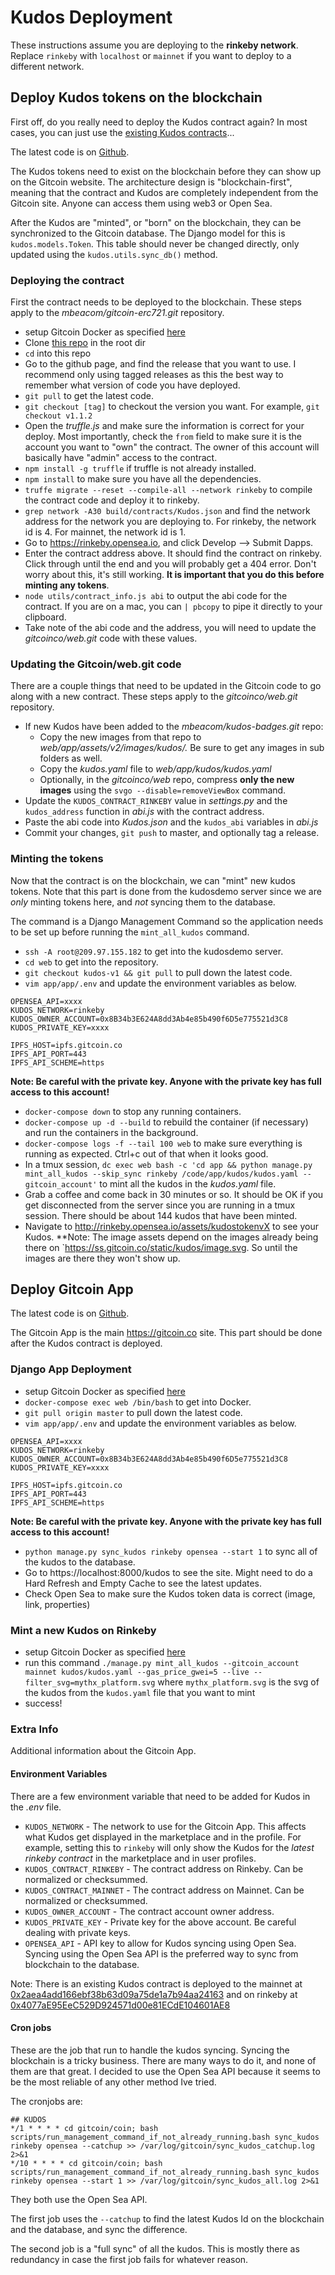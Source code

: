 # Kudos Deployment
These instructions assume you are deploying to the **rinkeby network**.  Replace `rinkeby` with `localhost` or `mainnet` if you want to deploy to a different network.


## Deploy Kudos tokens on the blockchain

First off, do you really need to deploy the Kudos contract again?  In most cases, you can just use the [existing Kudos contracts](https://github.com/gitcoinco/Kudos721Contract/blob/master/DEPLOY.md#django-app-deployment)...

The latest code is on [Github](https://github.com/mbeacom/gitcoin-erc721/tree/master).

The Kudos tokens need to exist on the blockchain before they can show up on the Gitcoin website.  The architecture design is "blockchain-first", meaning that the contract and Kudos are completely independent from the Gitcoin site.  Anyone can access them using web3 or Open Sea.

After the Kudos are "minted", or "born" on the blockchain, they can be synchronized to the Gitcoin database.  The Django model for this is `kudos.models.Token`.  This table should never be changed directly, only updated using the `kudos.utils.sync_db()` method.

### Deploying the contract
First the contract needs to be deployed to the blockchain.  These steps apply to the *mbeacom/gitcoin-erc721.git* repository.

- setup Gitcoin Docker as specified [here](https://github.com/gitcoinco/web/blob/master/docs/RUNNING_LOCALLY_DOCKER.md)
- Clone [this repo](https://github.com/gitcoinco/Kudos721Contract) in the root dir
- `cd` into this repo
- Go to the github page, and find the release that you want to use.  I recommend only using tagged releases as this the best way to remember what version of code you have deployed.  
- `git pull` to get the latest code.
- `git checkout [tag]` to checkout the version you want.  For example, `git checkout v1.1.2`
- Open the *truffle.js* and make sure the information is correct for your deploy.  Most importantly, check the `from` field to make sure it is the account you want to "own" the contract.  The owner of this account will basically have "admin" access to the contract.
- `npm install -g truffle` if truffle is not already installed.
- `npm install` to make sure you have all the dependencies.
- `truffe migrate --reset --compile-all --network rinkeby` to compile the contract code and deploy it to rinkeby.
- `grep network -A30 build/contracts/Kudos.json` and find the network address for the network you are deploying to.  For rinkeby, the network id is 4.  For mainnet, the network id is 1.
- Go to https://rinkeby.opensea.io, and click Develop --> Submit Dapps.
- Enter the contract address above.  It should find the contract on rinkeby.  Click through until the end and you will probably get a 404 error.  Don't worry about this, it's still working.  **It is important that you do this before minting any tokens**.
- `node utils/contract_info.js abi` to output the abi code for the contract.  If you are on a mac, you can `| pbcopy` to pipe it directly to your clipboard.
- Take note of the abi code and the address, you will need to update the *gitcoinco/web.git* code with these values.

### Updating the Gitcoin/web.git code
There are a couple things that need to be updated in the Gitcoin code to go along with a new contract.  These steps apply to the *gitcoinco/web.git* repository.

- If new Kudos have been added to the *mbeacom/kudos-badges.git* repo:
	- Copy the new images from that repo to *web/app/assets/v2/images/kudos/.*  Be sure to get any images in sub folders as well.
	- Copy the *kudos.yaml* file to *web/app/kudos/kudos.yaml*
	- Optionally, in the *gitcoinco/web* repo, compress **only the new images** using the `svgo --disable=removeViewBox` command.
- Update the `KUDOS_CONTRACT_RINKEBY` value in *settings.py* and the `kudos_address` function in *abi.js* with the contract address.
- Paste the abi code into *Kudos.json* and the `kudos_abi` variables in *abi.js*
- Commit your changes, `git push` to master, and optionally tag a release.

### Minting the tokens
Now that the contract is on the blockchain, we can "mint" new kudos tokens.  Note that this part is done from the kudosdemo server since we are _only_ minting tokens here, and _not_ syncing them to the database.

The command is a Django Management Command so the application needs to be set up before running the `mint_all_kudos` command.

- `ssh -A root@209.97.155.182` to get into the kudosdemo server.
- `cd web` to get into the repository.
- `git checkout kudos-v1 && git pull` to pull down the latest code.
- `vim app/app/.env` and update the environment variables as below.

```
OPENSEA_API=xxxx
KUDOS_NETWORK=rinkeby
KUDOS_OWNER_ACCOUNT=0x8B34b3E624A8dd3Ab4e85b490f6D5e775521d3C8
KUDOS_PRIVATE_KEY=xxxx

IPFS_HOST=ipfs.gitcoin.co
IPFS_API_PORT=443
IPFS_API_SCHEME=https
```

**Note:  Be careful with the private key.  Anyone with the private key has full access to this account!**

- `docker-compose down` to stop any running containers.
- `docker-compose up -d --build` to rebuild the container (if necessary) and run the containers in the background.
- `docker-compose logs -f --tail 100 web` to make sure everything is running as expected. Ctrl+c out of that when it looks good.
- In a tmux session, `dc exec web bash -c 'cd app && python manage.py mint_all_kudos --skip_sync rinkeby /code/app/kudos/kudos.yaml --gitcoin_account'` to mint all the kudos in the *kudos.yaml* file.
- Grab a coffee and come back in 30 minutes or so.  It should be OK if you get disconnected from the server since you are running in a tmux session.  There should be about 144 kudos that have been minted.
- Navigate to http://rinkeby.opensea.io/assets/kudostokenvX to see your Kudos.  **Note:  The image assets depend on the images already being there on `https://ss.gitcoin.co/static/kudos/image.svg.  So until the images are there they won't show up.


## Deploy Gitcoin App
The latest code is on [Github](https://github.com/jasonrhaas/web/tree/kudos-v1).

The Gitcoin App is the main https://gitcoin.co site.  This part should be done after the Kudos contract is deployed.

### Django App Deployment

- setup Gitcoin Docker as specified [here](https://github.com/gitcoinco/web/blob/master/docs/RUNNING_LOCALLY_DOCKER.md)
- `docker-compose exec web /bin/bash` to get into Docker.
- `git pull origin master` to pull down the latest code.
- `vim app/app/.env` and update the environment variables as below.

```
OPENSEA_API=xxxx
KUDOS_NETWORK=rinkeby
KUDOS_OWNER_ACCOUNT=0x8B34b3E624A8dd3Ab4e85b490f6D5e775521d3C8
KUDOS_PRIVATE_KEY=xxxx

IPFS_HOST=ipfs.gitcoin.co
IPFS_API_PORT=443
IPFS_API_SCHEME=https
```

**Note:  Be careful with the private key.  Anyone with the private key has full access to this account!**

- `python manage.py sync_kudos rinkeby opensea --start 1` to sync all of the kudos to the database.
- Go to https://localhost:8000/kudos to see the site.  Might need to do a Hard Refresh and Empty Cache to see the latest updates.
- Check Open Sea to make sure the Kudos token data is correct (image, link, properties)


### Mint a new Kudos on Rinkeby

- setup Gitcoin Docker as specified [here](https://github.com/gitcoinco/web/blob/master/docs/RUNNING_LOCALLY_DOCKER.md)
- run this command `./manage.py mint_all_kudos --gitcoin_account mainnet kudos/kudos.yaml --gas_price_gwei=5 --live --filter_svg=mythx_platform.svg` where `mythx_platform.svg` is the svg of the kudos from the `kudos.yaml` file that you want to mint
- success!


### Extra Info
Additional information about the Gitcoin App.

#### Environment Variables
There are a few environment variable that need to be added for Kudos in the *.env* file.

- `KUDOS_NETWORK` - The network to use for the Gitcoin App.  This affects what Kudos get displayed in the marketplace and in the profile.  For example, setting this to `rinkeby` will only show the Kudos for the _latest rinkeby contract_ in the marketplace and in user profiles.
- `KUDOS_CONTRACT_RINKEBY` - The contract address on Rinkeby.  Can be normalized or checksummed.
- `KUDOS_CONTRACT_MAINNET` - The contract address on Mainnet.  Can be normalized or checksummed.
- `KUDOS_OWNER_ACCOUNT` - The contract account owner address.
- `KUDOS_PRIVATE_KEY` - Private key for the above account.  Be careful dealing with private keys.
- `OPENSEA_API` - API key to allow for Kudos syncing using Open Sea.  Syncing using the Open Sea API is the preferred way to sync from blockchain to the database.

Note: There is an existing Kudos contract is deployed to the mainnet at [0x2aea4add166ebf38b63d09a75de1a7b94aa24163](https://etherscan.io/address/0x2aea4add166ebf38b63d09a75de1a7b94aa24163) and on rinkeby at [0x4077aE95EeC529D924571d00e81ECdE104601AE8](https://rinkeby.etherscan.io/address/0x4077aE95EeC529D924571d00e81ECdE104601AE8)


#### Cron jobs
These are the job that run to handle the kudos syncing.  Syncing the blockchain is a tricky business.  There are many ways to do it, and none of them are that great.  I decided to use the Open Sea API because it seems to be the most reliable of any other method Ive tried.

The cronjobs are:

```
## KUDOS
*/1 * * * * cd gitcoin/coin; bash scripts/run_management_command_if_not_already_running.bash sync_kudos rinkeby opensea --catchup >> /var/log/gitcoin/sync_kudos_catchup.log 2>&1
*/10 * * * * cd gitcoin/coin; bash scripts/run_management_command_if_not_already_running.bash sync_kudos rinkeby opensea --start 1 >> /var/log/gitcoin/sync_kudos_all.log 2>&1
```

They both use the Open Sea API.

The first job uses the `--catchup` to find the latest Kudos Id on the blockchain and the database, and sync the difference.

The second job is a "full sync" of all the kudos.  This is mostly there as redundancy in case the first job fails for whatever reason.